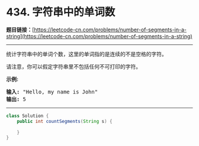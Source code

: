 # 434. 字符串中的单词数

**题目链接：**[https://leetcode-cn.com/problems/number-of-segments-in-a-string](https://leetcode-cn.com/problems/number-of-segments-in-a-string)

---

<div class="content__1Y2H">
 <div class="notranslate">
  <p>统计字符串中的单词个数，这里的单词指的是连续的不是空格的字符。</p> 
  <p>请注意，你可以假定字符串里不包括任何不可打印的字符。</p> 
  <p><strong>示例:</strong></p> 
  <pre class="language-text"><strong>输入:</strong> "Hello, my name is John"
<strong>输出:</strong> 5
</pre> 
 </div>
</div>

---

```java
class Solution {
    public int countSegments(String s) {
        
    }
}
```